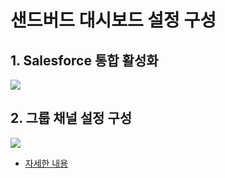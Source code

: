 # 샌드버드 대시보드 설정 구성

## 1. Salesforce 통합 활성화

<img src = "https://github.com/user-attachments/assets/a7835c6e-b035-4e69-bc4f-da52ba6ed89b"/>

## 2. 그룹 채널 설정 구성

<img src = "https://github.com/user-attachments/assets/c782cacd-a8d8-4902-9bb5-02326832ec9b"/>

- [자세한 내용](https://sendbird.com/docs/support-chat/guide/v1/salesforce-connector/integrate-with-salesforce-service-cloud#2-step-2-configure-the-sendbird-dashboard-settings)
